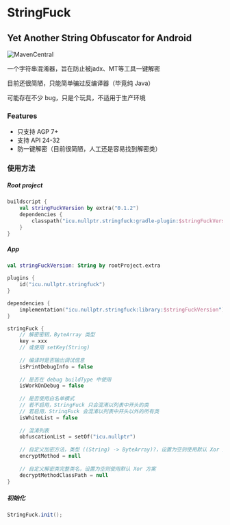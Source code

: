 # StringFuck

## Yet Another String Obfuscator for Android

![MavenCentral](https://img.shields.io/maven-central/v/icu.nullptr.stringfuck/gradle-plugin)

一个字符串混淆器，旨在防止被jadx、MT等工具一键解密

目前还很简陋，只能简单骗过反编译器（毕竟纯 Java）

可能存在不少 bug，只是个玩具，不适用于生产环境

### Features

+ 只支持 AGP 7+
+ 支持 API 24-32
+ 防一键解密（目前很简陋，人工还是容易找到解密类）

### 使用方法

##### Root project

```kotlin
buildscript {
    val stringFuckVersion by extra("0.1.2")
    dependencies {
        classpath("icu.nullptr.stringfuck:gradle-plugin:$stringFuckVersion")
    }
}
```

##### App

```kotlin
val stringFuckVersion: String by rootProject.extra

plugins {
    id("icu.nullptr.stringfuck")
}

dependencies {
    implementation("icu.nullptr.stringfuck:library:$stringFuckVersion")
}

stringFuck {
    // 解密密钥，ByteArray 类型
    key = xxx
    // 或使用 setKey(String)
    
    // 编译时是否输出调试信息
    isPrintDebugInfo = false
    
    // 是否在 debug buildType 中使用
    isWorkOnDebug = false
    
    // 是否使用白名单模式
    // 若不启用，StringFuck 只会混淆以列表中开头的类
    // 若启用，StringFuck 会混淆以列表中开头以外的所有类
    isWhiteList = false
    
    // 混淆列表
    obfuscationList = setOf("icu.nullptr")
    
    // 自定义加密方法，类型 ((String) -> ByteArray)?，设置为空则使用默认 Xor 方案
    encryptMethod = null
    
    // 自定义解密类完整类名，设置为空则使用默认 Xor 方案
    decryptMethodClassPath = null
}
```
##### 初始化

```java
StringFuck.init();
```
